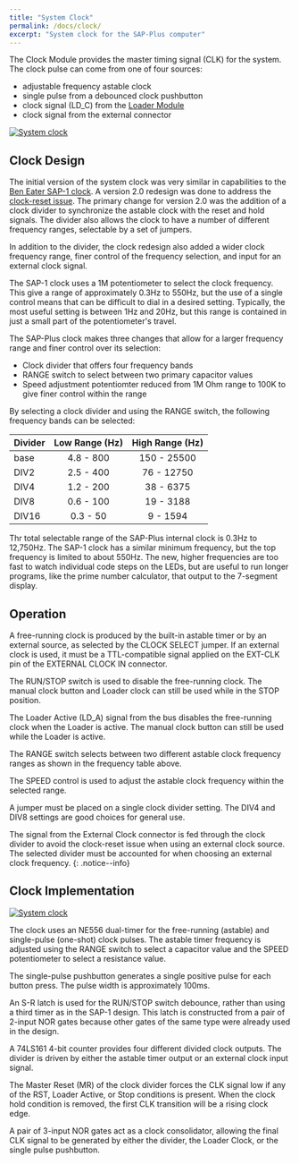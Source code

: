 ```yaml
---
title: "System Clock"
permalink: /docs/clock/
excerpt: "System clock for the SAP-Plus computer"
---
```


The Clock Module provides the master timing signal (CLK) for the system. The clock pulse can come from one of four sources:

* adjustable frequency astable clock
* single pulse from a debounced clock pushbutton
* clock signal (LD_C) from the [Loader Module](loader/)
* clock signal from the external connector

[![System clock](../../assets/images/clock-module-v20.jpg "System clock")](../../assets/images/clock-module-v20.jpg)

## Clock Design

The initial version of the system clock was very similar in capabilities to the [Ben Eater SAP-1 clock](https://eater.net/8bit/clock).  A version 2.0 redesign was done to address the [clock-reset issue](../clock-reset-issue/).  The primary change for version 2.0 was the addition of a clock divider to synchronize the astable clock with the reset and hold signals.  The divider also allows the clock to have a number of different frequency ranges, selectable by a set of jumpers.

In addition to the divider, the clock redesign also added a wider clock frequency range, finer control of the frequency selection, and input for an external clock signal.

The SAP-1 clock uses a 1M potentiometer to select the clock frequency.  This give a range of approximately 0.3Hz to 550Hz, but the use of a single control means that can be difficult to dial in a desired setting.  Typically, the most useful setting is between 1Hz and 20Hz, but this  range is contained in just a small part of the potentiometer's travel.

The SAP-Plus clock makes three changes that allow for a larger frequency range and finer control over its selection:

* Clock divider that offers four frequency bands
* RANGE switch to select between two primary capacitor values
* Speed adjustment potentiomter reduced from 1M Ohm range to 100K to give finer control within the range

By selecting a clock divider and using the RANGE switch, the following frequency bands can be selected:

|Divider|Low Range (Hz)|High Range (Hz)|
|:---|:---:|:---:|
|base   |4.8 - 800|150 - 25500|
|DIV2   |2.5 - 400|76 - 12750|
|DIV4   |1.2 - 200|38 - 6375|
|DIV8   |0.6 - 100|19 - 3188|
|DIV16  |0.3 - 50 |9 - 1594|

Thr total selectable range of the SAP-Plus internal clock is 0.3Hz to 12,750Hz.  The SAP-1 clock has a similar minimum frequency, but the top frequency is limited to about 550Hz.  The new, higher frequencies are too fast to watch individual code steps on the LEDs, but are useful to run longer programs, like the prime number calculator, that output to the 7-segment display.


## Operation

A free-running clock is produced by the built-in astable timer or by an external source, as selected by the CLOCK SELECT jumper.  If an external clock is used, it must be a TTL-compatible signal applied on the EXT-CLK pin of the EXTERNAL CLOCK IN connector.

The RUN/STOP switch is used to disable the free-running clock.  The manual clock button and Loader clock can still be used while in the STOP position.

The Loader Active (LD_A) signal from the bus disables the free-running clock when the Loader is active.  The manual clock button can still be used while the Loader is active.

The RANGE switch selects between two different astable clock frequency ranges as shown in the frequency table above.

The SPEED control is used to adjust the astable clock frequency within the selected range.

A jumper must be placed on a single clock divider setting.  The DIV4 and DIV8 settings are good choices for general use.

The signal from the External Clock connector is fed through the clock divider to avoid the clock-reset issue when using an external clock source.  The selected divider must be accounted for when choosing an external clock frequency.
{: .notice--info}

## Clock Implementation

[![System clock](../../assets/images/clock-schematic-v20.png "System clock")](../../assets/images/clock-schematic-v20.png)

The clock uses an NE556 dual-timer for the free-running (astable) and single-pulse (one-shot) clock pulses.  The astable timer frequency is adjusted using the RANGE switch to select a capacitor value and the SPEED potentiometer to select a resistance value.

The single-pulse pushbutton generates a single positive pulse for each button press.  The pulse width is approximately 100ms.

An S-R latch is used for the RUN/STOP switch debounce, rather than using a third timer as in the SAP-1 design.  This latch is constructed from a pair of 2-input NOR gates because other gates of the same type were already used in the design.

A 74LS161 4-bit counter provides four different divided clock outputs.  The divider is driven by either the astable timer output or an external clock input signal.

The Master Reset (MR) of the clock divider forces the CLK signal low if any of the RST, Loader Active, or Stop conditions is present.  When the clock hold condition is removed, the first CLK transition will be a rising clock edge.

A pair of 3-input NOR gates act as a clock consolidator, allowing the final CLK signal to be generated by either the divider, the Loader Clock, or the single pulse pushbutton.
